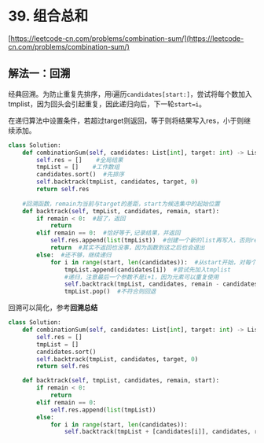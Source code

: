 # 39. 组合总和

[https://leetcode-cn.com/problems/combination-sum/](https://leetcode-cn.com/problems/combination-sum/)

## 解法一：回溯

经典回溯。为防止重复先排序，用i遍历`candidates[start:]`，尝试将每个数加入tmplist，因为回头会引起重复，因此递归向后，下一轮`start=i`。

在递归算法中设置条件，若超过target则返回，等于则将结果写入res，小于则继续添加。

```python
class Solution:
    def combinationSum(self, candidates: List[int], target: int) -> List[List[int]]:
        self.res = []    #全局结果
        tmpList = []    #工作数组
        candidates.sort()  #先排序
        self.backtrack(tmpList, candidates, target, 0)
        return self.res
    
    #回溯函数，remain为当前与target的差距，start为候选集中的起始位置
    def backtrack(self, tmpList, candidates, remain, start):
        if remain < 0:  #超了，返回
            return
        elif remain == 0:  #恰好等于,记录结果，并返回
            self.res.append(list(tmpList))  #创建一个新的list再写入，否则res会随tmplist改变
            return  #其实不返回也没事，因为函数到这之后也会退出
        else:  #还不够，继续递归
            for i in range(start, len(candidates)):  #从start开始，对每个数遍历
                tmpList.append(candidates[i])  #尝试先加入tmplist
                #递归，注意最后一个参数不是i+1，因为元素可以重复使用
                self.backtrack(tmpList, candidates, remain - candidates[i], i)  
                tmpList.pop()  #不符合则回退
```

回溯可以简化，参考**回溯总结**

```python
class Solution:
    def combinationSum(self, candidates: List[int], target: int) -> List[List[int]]:
        self.res = []
        tmpList = []
        candidates.sort()
        self.backtrack(tmpList, candidates, target, 0)
        return self.res

    def backtrack(self, tmpList, candidates, remain, start):
        if remain < 0:
            return
        elif remain == 0:
            self.res.append(list(tmpList))
        else:
            for i in range(start, len(candidates)):
                self.backtrack(tmpList + [candidates[i]], candidates, remain - candidates[i], i) 
```


